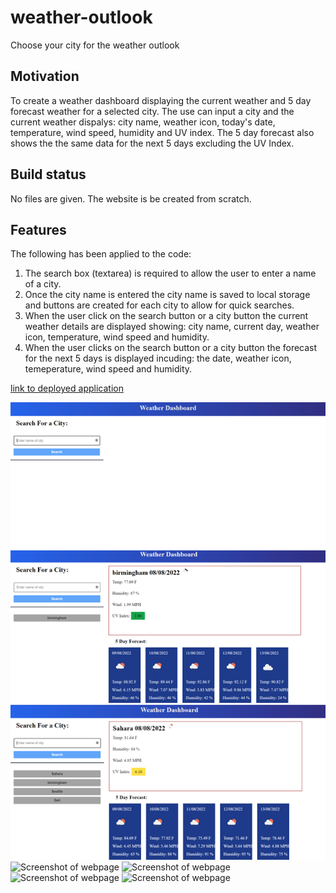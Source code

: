 # weather-outlook

Choose your city for the weather outlook

## Motivation

To create a weather dashboard displaying the current weather and 5 day forecast weather for a selected city. The use can input a city and the current weather dispalys: city name, weather icon, today's date, temperature, wind speed, humidity and UV index. The 5 day forecast also shows the the same data for the next 5 days excluding the UV Index.

## Build status

No files are given. The website is be created from scratch.

## Features

The following has been applied to the code:

1. The search box (textarea) is required to allow the user to enter a name of a city.
2. Once the city name is entered the city name is saved to local storage and buttons are created for each city to allow for quick searches.
3. When the user click on the search button or a city button the current weather details are displayed showing: city name, current day, weather icon, temperature, wind speed and humidity.
4. When the user clicks on the search button or a city button the forecast for the next 5 days is displayed incuding: the date, weather icon, temeperature, wind speed and humidity.

[link to deployed application](https://smiller-2019.github.io/weather-outlook/)

![Screenshot of webpage](https://github.com/smiller-2019/weather-outlook/blob/main/assets/images/weather-search-1.png)
![Screenshot of webpage](https://github.com/smiller-2019/weather-outlook/blob/main/assets/images/weather-search-2.png)
![Screenshot of webpage](https://github.com/smiller-2019/weather-outlook/blob/main/assets/images/weather-search-3.png)
![Screenshot of webpage](https://github.com/weather-outlook/blob/main/blob/main/assets/images/mobile-image-1.png)
![Screenshot of webpage](https://github.com/weather-outlook/blob/main/blob/main/assets/images/mobile-image-2.png)
![Screenshot of webpage](https://github.com/weather-outlook/blob/main/blob/main/assets/images/mobile-image-3.png)
![Screenshot of webpage](https://github.com/weather-outlook/blob/main/blob/main/assets/images/mobile-image-4.png)
